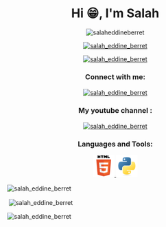 <h1 align="center">Hi 😁, I'm Salah</h1>
<p align="center"> <img src="https://komarev.com/ghpvc/?username=salaheddineberret&label=Profile%20views&color=0e75b6&style=flat" alt="salaheddineberret" />  </p>

<p align="center"> <a href="https://github.com/ryo-ma/github-profile-trophy"><img src="https://github-profile-trophy.vercel.app/?username=SBerret3301" alt="salah_eddine_berret" /></a> </p>

<p align="center"> <a href="https://twitter.com/SALAHEDDIN38731" target="blank"><img src="https://img.shields.io/twitter/follow/salah_eddine_berret?logo=twitter&style=for-the-badge" alt="salah_eddine_berret" /></a> </p>

<h3 align="center">Connect with me:</h3>
<p align="center">
<a href="https://instagram.com/salah_eddine_berret?igshid=YTQwZjQ0NmI0OA==" target="_blank"><img align="center" src="https://raw.githubusercontent.com/rahuldkjain/github-profile-readme-generator/master/src/images/icons/Social/instagram.svg" alt="salah_eddine_berret" height="50" width="50" /></a>
</p>
<h3 align="center">My youtube channel :</h3>
<p align="center">
<a href="https://youtube.com/@TheKaleidoscope3301?feature=shared" target="_blank"><img align="center" src="https://raw.githubusercontent.com/rahuldkjain/github-profile-readme-generator/master/src/images/icons/Social/youtube.svg" alt="salah_eddine_berret" height="50" width="50" />
  
</a></p>

<h3 align="center">Languages and Tools:</h3>
<p align="center"> <a href="https://www.w3.org/html/" target="_blank" rel="noreferrer"> <img src="https://raw.githubusercontent.com/devicons/devicon/master/icons/html5/html5-original-wordmark.svg" alt="html5" width="50" height="50"/> </a> <a href="https://www.python.org" target="_blank" rel="noreferrer"> <img src="https://raw.githubusercontent.com/devicons/devicon/master/icons/python/python-original.svg" alt="python" width="50" height="50"/> </a> </p>

<p><img align="center" src="https://github-readme-stats.vercel.app/api/top-langs?username=SBerret3301&show_icons=true&locale=en&layout=compact" alt="salah_eddine_berret" /></p>

<p>&nbsp;<img align="center" src="https://github-readme-stats.vercel.app/api?username=SBerret3301&show_icons=true&locale=en" alt="salah_eddine_berret" /></p>

<p><img align="center" src="https://github-readme-streak-stats.herokuapp.com/?user=SBerret3301&" alt="salah_eddine_berret" /></p>
